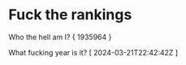 # Fuck the rankings

Who the hell am I?
{ 1935964 }

What fucking year is it?
[ 2024-03-21T22:42:42Z ]
